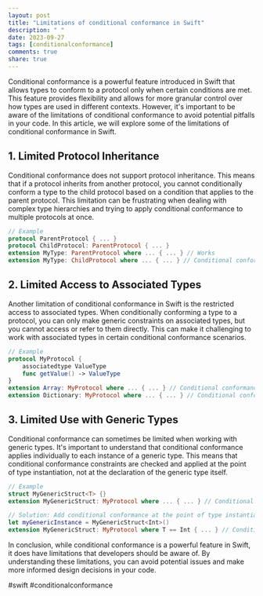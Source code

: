 ```yaml
---
layout: post
title: "Limitations of conditional conformance in Swift"
description: " "
date: 2023-09-27
tags: [conditionalconformance]
comments: true
share: true
---
```


Conditional conformance is a powerful feature introduced in Swift that allows types to conform to a protocol only when certain conditions are met. This feature provides flexibility and allows for more granular control over how types are used in different contexts. However, it's important to be aware of the limitations of conditional conformance to avoid potential pitfalls in your code. In this article, we will explore some of the limitations of conditional conformance in Swift.

## 1. Limited Protocol Inheritance

Conditional conformance does not support protocol inheritance. This means that if a protocol inherits from another protocol, you cannot conditionally conform a type to the child protocol based on a condition that applies to the parent protocol. This limitation can be frustrating when dealing with complex type hierarchies and trying to apply conditional conformance to multiple protocols at once.

```swift
// Example
protocol ParentProtocol { ... }
protocol ChildProtocol: ParentProtocol { ... }
extension MyType: ParentProtocol where ... { ... } // Works
extension MyType: ChildProtocol where ... { ... } // Conditional conformance not allowed
```

## 2. Limited Access to Associated Types

Another limitation of conditional conformance in Swift is the restricted access to associated types. When conditionally conforming a type to a protocol, you can only make generic constraints on associated types, but you cannot access or refer to them directly. This can make it challenging to work with associated types in certain conditional conformance scenarios.

```swift
// Example
protocol MyProtocol {
    associatedtype ValueType
    func getValue() -> ValueType
}
extension Array: MyProtocol where ... { ... } // Conditional conformance allowed
extension Dictionary: MyProtocol where ... { ... } // Conditional conformance allowed
```

## 3. Limited Use with Generic Types

Conditional conformance can sometimes be limited when working with generic types. It's important to understand that conditional conformance applies individually to each instance of a generic type. This means that conditional conformance constraints are checked and applied at the point of type instantiation, not at the declaration of the generic type itself.

```swift
// Example
struct MyGenericStruct<T> {}
extension MyGenericStruct: MyProtocol where ... { ... } // Conditional conformance not allowed

// Solution: Add conditional conformance at the point of type instantiation
let myGenericInstance = MyGenericStruct<Int>()
extension MyGenericStruct: MyProtocol where T == Int { ... } // Conditional conformance allowed for this instance
```

In conclusion, while conditional conformance is a powerful feature in Swift, it does have limitations that developers should be aware of. By understanding these limitations, you can avoid potential issues and make more informed design decisions in your code.

#swift #conditionalconformance